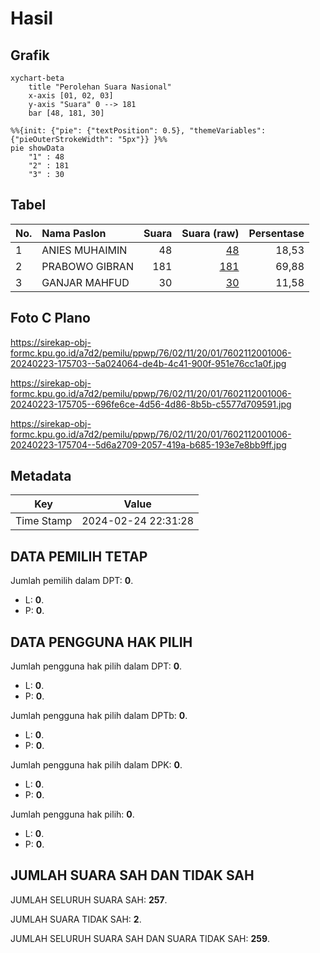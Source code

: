 # Hasil

## Grafik

```mermaid
xychart-beta
    title "Perolehan Suara Nasional"
    x-axis [01, 02, 03]
    y-axis "Suara" 0 --> 181
    bar [48, 181, 30]
```

```mermaid
%%{init: {"pie": {"textPosition": 0.5}, "themeVariables": {"pieOuterStrokeWidth": "5px"}} }%%
pie showData
    "1" : 48
    "2" : 181
    "3" : 30
```

## Tabel

| No. | Nama Paslon    | Suara | Suara (raw) | Persentase |
|:--- |:-------------- | -----:| -----------:| ----------:|
| 1   | ANIES MUHAIMIN | 48    | [48][p-1]   | 18,53      |
| 2   | PRABOWO GIBRAN | 181   | [181][p-2]  | 69,88      |
| 3   | GANJAR MAHFUD  | 30    | [30][p-3]   | 11,58      |


[p-1]: https://github.com/gigit-pemilu/pemilu-2024/blob/main/pilpres/hitung-suara/sub/76-sulawesi-barat/sub/02-mamuju/sub/11-tommo/sub/2001-tommo/sub/006-tps/sub/paslon-1.txt
[p-2]: https://github.com/gigit-pemilu/pemilu-2024/blob/main/pilpres/hitung-suara/sub/76-sulawesi-barat/sub/02-mamuju/sub/11-tommo/sub/2001-tommo/sub/006-tps/sub/paslon-2.txt
[p-3]: https://github.com/gigit-pemilu/pemilu-2024/blob/main/pilpres/hitung-suara/sub/76-sulawesi-barat/sub/02-mamuju/sub/11-tommo/sub/2001-tommo/sub/006-tps/sub/paslon-3.txt

## Foto C Plano

https://sirekap-obj-formc.kpu.go.id/a7d2/pemilu/ppwp/76/02/11/20/01/7602112001006-20240223-175703--5a024064-de4b-4c41-900f-951e76cc1a0f.jpg

https://sirekap-obj-formc.kpu.go.id/a7d2/pemilu/ppwp/76/02/11/20/01/7602112001006-20240223-175705--696fe6ce-4d56-4d86-8b5b-c5577d709591.jpg

https://sirekap-obj-formc.kpu.go.id/a7d2/pemilu/ppwp/76/02/11/20/01/7602112001006-20240223-175704--5d6a2709-2057-419a-b685-193e7e8bb9ff.jpg


## Metadata

| Key        | Value               |
| ---------- | ------------------- |
| Time Stamp | 2024-02-24 22:31:28 |


## DATA PEMILIH TETAP

Jumlah pemilih dalam DPT: **0**.
 * L: **0**.
 * P: **0**.

## DATA PENGGUNA HAK PILIH

Jumlah pengguna hak pilih dalam DPT: **0**.
 * L: **0**.
 * P: **0**.

Jumlah pengguna hak pilih dalam DPTb: **0**.
 * L: **0**.
 * P: **0**.

Jumlah pengguna hak pilih dalam DPK: **0**.
 * L: **0**.
 * P: **0**.

Jumlah pengguna hak pilih: **0**.
 * L: **0**.
 * P: **0**.

## JUMLAH SUARA SAH DAN TIDAK SAH

JUMLAH SELURUH SUARA SAH: **257**.

JUMLAH SUARA TIDAK SAH: **2**.

JUMLAH SELURUH SUARA SAH DAN SUARA TIDAK SAH: **259**.



